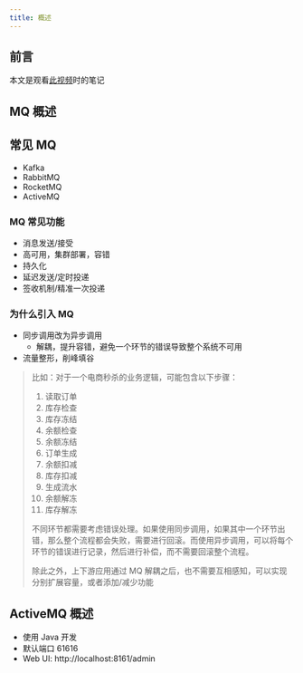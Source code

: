 ```yaml
---
title: 概述
---
```


## 前言

本文是观看[此视频](https://www.bilibili.com/video/BV164411G7aB/)时的笔记

## MQ 概述

## 常见 MQ

- Kafka
- RabbitMQ
- RocketMQ
- ActiveMQ

### MQ 常见功能

- 消息发送/接受
- 高可用，集群部署，容错
- 持久化
- 延迟发送/定时投递
- 签收机制/精准一次投递

### 为什么引入 MQ

- 同步调用改为异步调用
  - 解耦，提升容错，避免一个环节的错误导致整个系统不可用
- 流量整形，削峰填谷

> 比如：对于一个电商秒杀的业务逻辑，可能包含以下步骤：
>
> 1. 读取订单
> 2. 库存检查
> 3. 库存冻结
> 4. 余额检查
> 5. 余额冻结
> 6. 订单生成
> 7. 余额扣减
> 8. 库存扣减
> 9. 生成流水
> 10. 余额解冻
> 11. 库存解冻
>
> 不同环节都需要考虑错误处理。如果使用同步调用，如果其中一个环节出错，那么整个流程都会失败，需要进行回滚。而使用异步调用，可以将每个环节的错误进行记录，然后进行补偿，而不需要回滚整个流程。
>
> 除此之外，上下游应用通过 MQ 解耦之后，也不需要互相感知，可以实现分别扩展容量，或者添加/减少功能

## ActiveMQ 概述

- 使用 Java 开发
- 默认端口 61616
- Web UI: http://localhost:8161/admin

